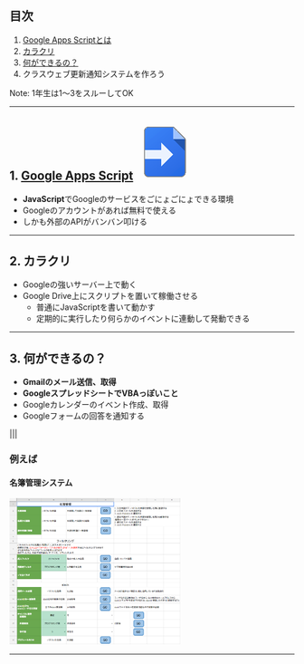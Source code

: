 ## 目次

1.	[Google Apps Scriptとは](#/2)
2.	[カラクリ](#/3)
3.	[何ができるの？](#/4)
4.	クラスウェブ更新通知システムを作ろう

Note:
1年生は1～3をスルーしてOK

---

## 1. [Google Apps Script](https://developers.google.com/apps-script/) ![](images/gas-icon.png)

- **JavaScript**でGoogleのサービスをごにょごにょできる環境
- Googleのアカウントがあれば無料で使える
- しかも外部のAPIがバンバン叩ける

---

## 2. カラクリ

- Googleの強いサーバー上で動く
- Google Drive上にスクリプトを置いて稼働させる
    - 普通にJavaScriptを書いて動かす
    - 定期的に実行したり何らかのイベントに連動して発動できる

---

## 3. 何ができるの？

- **Gmailのメール送信、取得**
- **GoogleスプレッドシートでVBAっぽいこと**
- Googleカレンダーのイベント作成、取得
- Googleフォームの回答を通知する

|||

### 例えば

#### 名簿管理システム

<img src="images/list-system.png" width=60% height=60%>

---